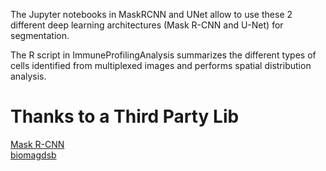 The Jupyter notebooks in MaskRCNN and UNet allow to use these 2 different deep learning architectures (Mask R-CNN and U-Net) for segmentation.

The R script in ImmuneProfilingAnalysis summarizes the different types of cells identified from multiplexed images and performs spatial distribution analysis.

# Thanks to a Third Party Lib
[Mask R-CNN](https://github.com/matterport/Mask_RCNN) <br>
[biomagdsb](https://github.com/spreka/biomagdsb)
